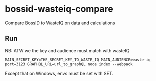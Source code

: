 # bossid-wasteiq-compare
Compare BossID to WasteIQ on data and calculations


## Run

NB: ATW we the key and audience must match with wasteIQ

```MAIN_SECRET_KEY=THE_SECRET_KEY_TO_WASTE_IQ MAIN_AUDIENCE=waste-iq port=3123 GRAPHQL_URL=url_to_graphQL node index --webpack```

Except that on Windows, envs must be set with SET.

